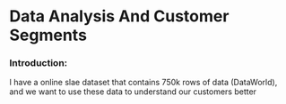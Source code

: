 # Data Analysis And Customer Segments 

### Introduction:

I have a online slae dataset that contains 750k rows of data (DataWorld), 
and we want to use these data to understand our customers better


![]()
